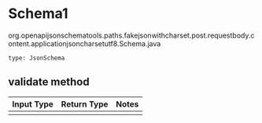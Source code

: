 # Schema1
org.openapijsonschematools.paths.fakejsonwithcharset.post.requestbody.content.applicationjsoncharsetutf8.Schema.java
```
type: JsonSchema
```

## validate method
Input Type | Return Type | Notes
------------ | ------------- | -------------
 |  |

